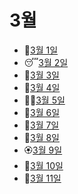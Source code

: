 # 3월

- 🥃[3월 1일](3.1.md)
- 😴[3월 2일](3.2.md)
- 🦢[3월 3일](3.3.md)
- 🦉[3월 4일](3.4.md)
- 👨‍🦱[3월 5일](3.5.md)
- 💅[3월 6일](3.6.md)
- 👲[3월 7일](3.7.md)
- 👛[3월 8일](3.8.md)
- 🏵️[3월 9일](3.9.md)
- 🤯[3월 10일](3.10.md)
- 👣[3월 11일](3.11.md)
